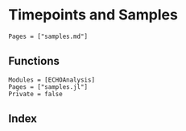 # Timepoints and Samples

```@contents
Pages = ["samples.md"]
```

## Functions

```@autodocs
Modules = [ECHOAnalysis]
Pages = ["samples.jl"]
Private = false
```

## Index

```@index
```
